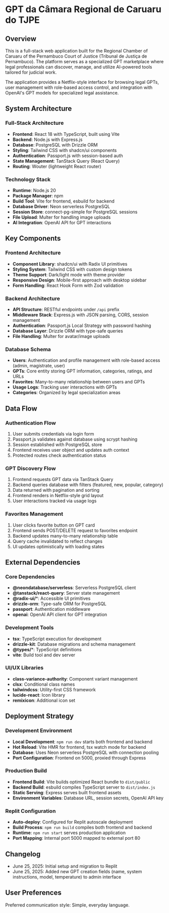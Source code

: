 # GPT da Câmara Regional de Caruaru do TJPE

## Overview

This is a full-stack web application built for the Regional Chamber of Caruaru of the Pernambuco Court of Justice (Tribunal de Justiça de Pernambuco). The platform serves as a specialized GPT marketplace where legal professionals can discover, manage, and utilize AI-powered tools tailored for judicial work.

The application provides a Netflix-style interface for browsing legal GPTs, user management with role-based access control, and integration with OpenAI's GPT models for specialized legal assistance.

## System Architecture

### Full-Stack Architecture
- **Frontend**: React 18 with TypeScript, built using Vite
- **Backend**: Node.js with Express.js 
- **Database**: PostgreSQL with Drizzle ORM
- **Styling**: Tailwind CSS with shadcn/ui components
- **Authentication**: Passport.js with session-based auth
- **State Management**: TanStack Query (React Query)
- **Routing**: Wouter (lightweight React router)

### Technology Stack
- **Runtime**: Node.js 20
- **Package Manager**: npm
- **Build Tool**: Vite for frontend, esbuild for backend
- **Database Driver**: Neon serverless PostgreSQL
- **Session Store**: connect-pg-simple for PostgreSQL sessions
- **File Upload**: Multer for handling image uploads
- **AI Integration**: OpenAI API for GPT interactions

## Key Components

### Frontend Architecture
- **Component Library**: shadcn/ui with Radix UI primitives
- **Styling System**: Tailwind CSS with custom design tokens
- **Theme Support**: Dark/light mode with theme provider
- **Responsive Design**: Mobile-first approach with desktop sidebar
- **Form Handling**: React Hook Form with Zod validation

### Backend Architecture
- **API Structure**: RESTful endpoints under `/api` prefix
- **Middleware Stack**: Express.js with JSON parsing, CORS, session management
- **Authentication**: Passport.js Local Strategy with password hashing
- **Database Layer**: Drizzle ORM with type-safe queries
- **File Handling**: Multer for avatar/image uploads

### Database Schema
- **Users**: Authentication and profile management with role-based access (admin, magistrate, user)
- **GPTs**: Core entity storing GPT information, categories, ratings, and URLs
- **Favorites**: Many-to-many relationship between users and GPTs
- **Usage Logs**: Tracking user interactions with GPTs
- **Categories**: Organized by legal specialization areas

## Data Flow

### Authentication Flow
1. User submits credentials via login form
2. Passport.js validates against database using scrypt hashing
3. Session established with PostgreSQL store
4. Frontend receives user object and updates auth context
5. Protected routes check authentication status

### GPT Discovery Flow
1. Frontend requests GPT data via TanStack Query
2. Backend queries database with filters (featured, new, popular, category)
3. Data returned with pagination and sorting
4. Frontend renders in Netflix-style grid layout
5. User interactions tracked via usage logs

### Favorites Management
1. User clicks favorite button on GPT card
2. Frontend sends POST/DELETE request to favorites endpoint
3. Backend updates many-to-many relationship table
4. Query cache invalidated to reflect changes
5. UI updates optimistically with loading states

## External Dependencies

### Core Dependencies
- **@neondatabase/serverless**: Serverless PostgreSQL client
- **@tanstack/react-query**: Server state management
- **@radix-ui/***: Accessible UI primitives
- **drizzle-orm**: Type-safe ORM for PostgreSQL
- **passport**: Authentication middleware
- **openai**: OpenAI API client for GPT integration

### Development Tools
- **tsx**: TypeScript execution for development
- **drizzle-kit**: Database migrations and schema management
- **@types/***: TypeScript definitions
- **vite**: Build tool and dev server

### UI/UX Libraries
- **class-variance-authority**: Component variant management
- **clsx**: Conditional class names
- **tailwindcss**: Utility-first CSS framework
- **lucide-react**: Icon library
- **remixicon**: Additional icon set

## Deployment Strategy

### Development Environment
- **Local Development**: `npm run dev` starts both frontend and backend
- **Hot Reload**: Vite HMR for frontend, tsx watch mode for backend
- **Database**: Uses Neon serverless PostgreSQL with connection pooling
- **Port Configuration**: Frontend on 5000, proxied through Express

### Production Build
- **Frontend Build**: Vite builds optimized React bundle to `dist/public`
- **Backend Build**: esbuild compiles TypeScript server to `dist/index.js`
- **Static Serving**: Express serves built frontend assets
- **Environment Variables**: Database URL, session secrets, OpenAI API key

### Replit Configuration
- **Auto-deploy**: Configured for Replit autoscale deployment
- **Build Process**: `npm run build` compiles both frontend and backend
- **Runtime**: `npm run start` serves production application
- **Port Mapping**: Internal port 5000 mapped to external port 80

## Changelog
- June 25, 2025: Initial setup and migration to Replit
- June 25, 2025: Added new GPT creation fields (name, system instructions, model, temperature) to admin interface

## User Preferences

Preferred communication style: Simple, everyday language.